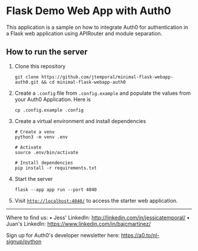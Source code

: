 # Flask Demo Web App with Auth0

This application is a sample on how to integrate Auth0 for authentication in a Flask web application using APIRouter and module separation.

## How to run the server

1. Clone this repository
    ```
    git clone https://github.com/jtemporal/minimal-flask-webapp-auth0.git && cd minimal-flask-webapp-auth0
    ```
2. Create a `.config` file from `.config.example` and populate the values from your Auth0 Application. Here is 
   ```
   cp .config.example .config
   ```

3. Create a virtual environment and install dependencies
   
   ```
   # Create a venv
   python3 -m venv .env 
   
   # Activate
   source .env/bin/activate
   
   # Install dependencies
   pip install -r requirements.txt
   ```

4. Start the server

   ```
   flask --app app run --port 4040
   ```
   
5. Visit [`http://localhost:4040/`](http://localhost:4040/) to access the starter web application.

----

Where to find us: 
• Jess' LinkedIn: http://linkedin.com/in/jessicatemporal/
• Juan's LinkedIn: https://www.linkedin.com/in/bajcmartinez/

Sign up for Auth0's developer newsletter here: https://a0.to/nl-signup/python